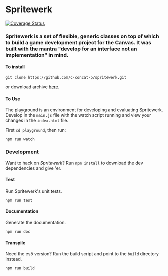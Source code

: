 Spritewerk
==========

[![Coverage Status](https://coveralls.io/repos/github/c-concat-p/spritewerk/badge.svg?branch=master)](https://coveralls.io/github/c-concat-p/spritewerk?branch=master)

### Spritewerk is a set of flexible, generic classes on top of which to build a game development project for the Canvas. It was built with the mantra "develop for an interface not an implementation" in mind.

#### To install

    git clone https://github.com/c-concat-p/spritewerk.git

or download archive [here](https://github.com/c-concat-p/spritewerk/archive/master.zip).

#### To Use

The playground is an environment for developing and evaluating Spritewerk. Develop in the ```main.js``` file with the watch script running and view your changes in the ```index.html``` file.

First ```cd playground```, then run:

    npm run watch

### Development

Want to hack on *Spritewerk*? Run ```npm install``` to download the dev dependencies and give 'er.

#### Test

Run Spritewerk's unit tests.

    npm run test

#### Documentation

Generate the documentation.

    npm run doc

#### Transpile

Need the es5 version? Run the build script and point to the ```build``` directory instead.

    npm run build
